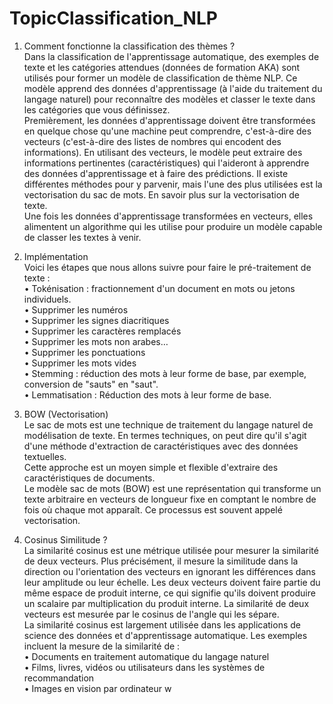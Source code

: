# TopicClassification_NLP
1. Comment fonctionne la classification des thèmes ? <br>
Dans la classification de l'apprentissage automatique, des exemples de texte et les catégories attendues (données de formation AKA) sont utilisés pour former un modèle de classification de thème NLP. Ce modèle apprend des données d'apprentissage (à l'aide du traitement du langage naturel) pour reconnaître des modèles et classer le texte dans les catégories que vous définissez.<br>
Premièrement, les données d'apprentissage doivent être transformées en quelque chose qu'une machine peut comprendre, c'est-à-dire des vecteurs (c'est-à-dire des listes de nombres qui encodent des informations). En utilisant des vecteurs, le modèle peut extraire des informations pertinentes (caractéristiques) qui l'aideront à apprendre des données d'apprentissage et à faire des prédictions. Il existe différentes méthodes pour y parvenir, 
mais l'une des plus utilisées est la vectorisation du sac de mots. En savoir plus sur la vectorisation de texte.<br>
Une fois les données d'apprentissage transformées en vecteurs, elles alimentent un algorithme qui les utilise pour produire un modèle capable de classer les textes à venir. <br>

2. Implémentation <br>
Voici les étapes que nous allons suivre pour faire le pré-traitement de texte :<br>
• Tokénisation : fractionnement d'un document en mots ou jetons individuels.<br>
• Supprimer les numéros<br>
• Supprimer les signes diacritiques<br>
• Supprimer les caractères remplacés<br>
• Supprimer les mots non arabes…<br>
• Supprimer les ponctuations<br>
• Supprimer les mots vides<br>
• Stemming : réduction des mots à leur forme de base, par exemple, conversion de "sauts" en "saut".<br>
• Lemmatisation : Réduction des mots à leur forme de base.<br>

3. BOW (Vectorisation)<br>
Le sac de mots est une technique de traitement du langage naturel de modélisation de texte. En termes techniques, on peut dire qu'il s'agit d'une méthode d'extraction de caractéristiques avec des données textuelles. <br>
Cette approche est un moyen simple et flexible d'extraire des caractéristiques de documents.<br>
Le modèle sac de mots (BOW) est une représentation qui transforme un texte arbitraire en vecteurs de longueur fixe en comptant le nombre de fois où chaque mot apparaît. Ce processus est souvent appelé vectorisation.<br>

4. Cosinus Similitude ?<br>
La similarité cosinus est une métrique utilisée pour mesurer la similarité de deux vecteurs. Plus précisément, il mesure la similitude dans la direction ou l'orientation des vecteurs en ignorant les différences dans leur amplitude ou leur échelle. Les deux vecteurs doivent faire partie du même espace de produit interne, ce qui signifie qu'ils doivent produire un scalaire par multiplication du produit interne. La similarité de deux vecteurs est mesurée par le cosinus de l'angle qui les sépare.<br>
La similarité cosinus est largement utilisée dans les applications de science des données et d'apprentissage automatique.
Les exemples incluent la mesure de la similarité de :<br>
• Documents en traitement automatique du langage naturel <br>
• Films, livres, vidéos ou utilisateurs dans les systèmes de recommandation <br>
• Images en vision par ordinateur w<br>
